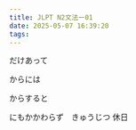 ```yaml
---
title: JLPT N2文法ー01
date: 2025-05-07 16:39:20
tags:
---
```


<!-- more --> 

だけあって

からには

からすると

にもかかわらず　きゅうじつ 休日



